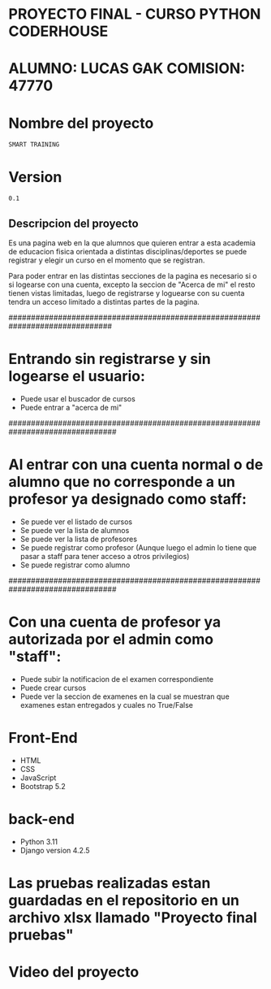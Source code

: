 # PROYECTO FINAL - CURSO PYTHON CODERHOUSE 
# ALUMNO: LUCAS GAK COMISION: 47770

# Nombre del proyecto
    SMART TRAINING

# Version
    0.1

## Descripcion del proyecto

Es una pagina web en la que alumnos que quieren entrar a esta academia de educacion fisica orientada a distintas disciplinas/deportes se puede registrar y elegir un curso en el momento que se registran.

Para poder entrar en las distintas secciones de la pagina es necesario si o si logearse con una cuenta, excepto la seccion de "Acerca de mi" el resto tienen vistas limitadas, luego de registrarse y loguearse con su cuenta tendra un acceso limitado a distintas partes de la pagina.

###############################################################################

# Entrando sin registrarse y sin logearse el usuario:
- Puede usar el buscador de cursos
- Puede entrar a "acerca de mi"

################################################################################

# Al entrar con una cuenta normal o de alumno que no corresponde a un profesor ya designado como staff:
- Se puede ver el listado de cursos
- Se puede ver la lista de alumnos
- Se puede ver la lista de profesores
- Se puede registrar como profesor (Aunque luego el admin lo tiene que pasar a staff para tener acceso a otros privilegios)
- Se puede registrar como alumno

################################################################################

# Con una cuenta de profesor ya autorizada por el admin como "staff":
- Puede subir la notificacion de el examen correspondiente
- Puede crear cursos
- Puede ver la seccion de examenes en la cual se muestran que examenes estan entregados y cuales no True/False

# Front-End
- HTML 
- CSS
- JavaScript
- Bootstrap 5.2

# back-end
- Python 3.11
- Django version 4.2.5

# Las pruebas realizadas estan guardadas en el repositorio en un archivo xlsx llamado "Proyecto final pruebas"

# Video del proyecto
